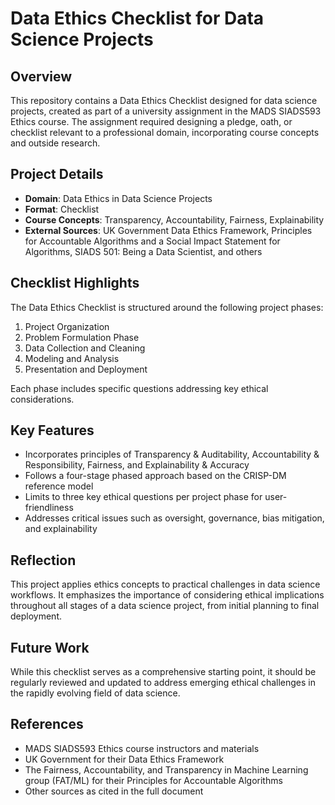 # Data Ethics Checklist for Data Science Projects

## Overview

This repository contains a Data Ethics Checklist designed for data science projects, created as part of a university assignment in the MADS SIADS593 Ethics course. The assignment required designing a pledge, oath, or checklist relevant to a professional domain, incorporating course concepts and outside research.

## Project Details

- **Domain**: Data Ethics in Data Science Projects
- **Format**: Checklist
- **Course Concepts**: Transparency, Accountability, Fairness, Explainability
- **External Sources**: UK Government Data Ethics Framework, Principles for Accountable Algorithms and a Social Impact Statement for Algorithms, SIADS 501: Being a Data Scientist, and others


## Checklist Highlights

The Data Ethics Checklist is structured around the following project phases:

1. Project Organization
2. Problem Formulation Phase
3. Data Collection and Cleaning
4. Modeling and Analysis
5. Presentation and Deployment

Each phase includes specific questions addressing key ethical considerations.

## Key Features

- Incorporates principles of Transparency & Auditability, Accountability & Responsibility, Fairness, and Explainability & Accuracy
- Follows a four-stage phased approach based on the CRISP-DM reference model
- Limits to three key ethical questions per project phase for user-friendliness
- Addresses critical issues such as oversight, governance, bias mitigation, and explainability

## Reflection

This project applies ethics concepts to practical challenges in data science workflows. It emphasizes the importance of considering ethical implications throughout all stages of a data science project, from initial planning to final deployment.

## Future Work

While this checklist serves as a comprehensive starting point, it should be regularly reviewed and updated to address emerging ethical challenges in the rapidly evolving field of data science.


## References

- MADS SIADS593 Ethics course instructors and materials
- UK Government for their Data Ethics Framework
- The Fairness, Accountability, and Transparency in Machine Learning group (FAT/ML) for their Principles for Accountable Algorithms
- Other sources as cited in the full document